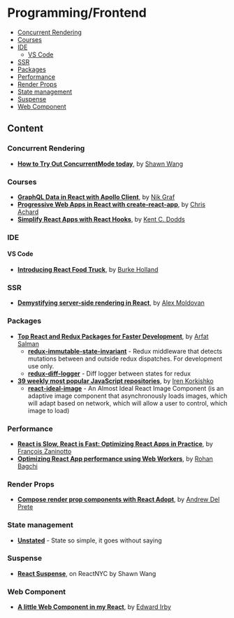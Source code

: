 # Programming/Frontend

<!-- prettier-ignore-start -->
<!-- TOC depthFrom:3 -->

- [Concurrent Rendering](#concurrent-rendering)
- [Courses](#courses)
- [IDE](#ide)
  - [VS Code](#vs-code)
- [SSR](#ssr)
- [Packages](#packages)
- [Performance](#performance)
- [Render Props](#render-props)
- [State management](#state-management)
- [Suspense](#suspense)
- [Web Component](#web-component)

<!-- /TOC -->
<!-- prettier-ignore-end -->

## Content

### Concurrent Rendering

- **[How to Try Out ConcurrentMode today](https://github.com/sw-yx/fresh-concurrent-react)**, by [Shawn Wang](https://github.com/sw-yx)

### Courses

- **[GraphQL Data in React with Apollo Client](https://egghead.io/courses/graphql-data-in-react-with-apollo-client)**, by [Nik Graf](https://egghead.io/instructors/nik-graf)
- **[Progressive Web Apps in React with create-react-app](https://egghead.io/courses/progressive-web-apps-in-react-with-create-react-app)**, by [Chris Achard](https://egghead.io/instructors/chris-achard)
- **[Simplify React Apps with React Hooks](https://egghead.io/courses/simplify-react-apps-with-react-hooks)**, by [Kent C. Dodds](https://egghead.io/instructors/kentcdodds)

### IDE

#### VS Code

- **[Introducing React Food Truck](https://burkeknowswords.com/introducing-react-food-truck-b23ea1e2cf79)**, by [Burke Holland](https://burkeknowswords.com/@burkeholland)

### SSR

- **[Demystifying server-side rendering in React](https://medium.freecodecamp.org/demystifying-reacts-server-side-render-de335d408fe4)**, by [Alex Moldovan](https://medium.freecodecamp.org/@alexnm)

### Packages

- **[Top React and Redux Packages for Faster Development](https://codeburst.io/top-react-and-redux-packages-for-faster-development-5fa0ace42fe7)**, by [Arfat Salman](https://codeburst.io/@arfatsalman)
  - **[redux-immutable-state-invariant](https://github.com/leoasis/redux-immutable-state-invariant)** - Redux middleware that detects mutations between and outside redux dispatches. For development use only.
  - **[redux-diff-logger](https://github.com/evgenyrodionov/redux-diff-logger)** - Diff logger between states for redux
- **[39 weekly most popular JavaScript repositories](https://itnext.io/39-most-popular-javascript-open-source-projects-on-github-june-2018-bae92be1a886)**, by [Iren Korkishko](https://itnext.io/@Iren.Korkishko)
  - **[react-ideal-image](https://github.com/stereobooster/react-ideal-image)** - An Almost Ideal React Image Component (is an adaptive image component that asynchronously loads images, which will adapt based on network, which will allow a user to control, which image to load)

### Performance

- **[React is Slow, React is Fast: Optimizing React Apps in Practice](https://medium.com/dailyjs/react-is-slow-react-is-fast-optimizing-react-apps-in-practice-394176a11fba)**, by [François Zaninotto](https://medium.com/@francoisz)
- **[Optimizing React App performance using Web Workers](https://medium.com/prolanceer/optimizing-react-app-performance-using-web-workers-79266afd4a7)**, by [Rohan Bagchi](https://medium.com/@rohanbagchi)

### Render Props

- **[Compose render prop components with React Adopt](https://egghead.io/lessons/react-compose-render-prop-components-with-react-adopt)**, by [Andrew Del Prete](https://egghead.io/instructors/andrew-del-prete)

### State management

- **[Unstated](https://github.com/jamiebuilds/unstated)** - State so simple, it goes without saying

### Suspense

- **[React Suspense](https://youtu.be/eRvbh5C6Lj0)**, on ReactNYC by Shawn Wang

### Web Component

- **[A little Web Component in my React](https://itnext.io/a-little-web-component-in-my-react-3c66a918ea99)**, by [Edward Irby](https://itnext.io/@edwardirby)
